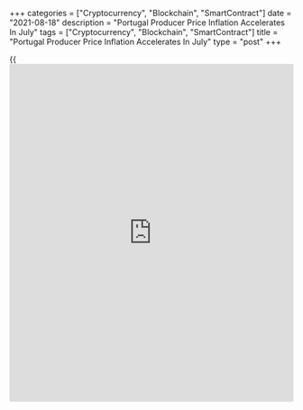 +++
categories = ["Cryptocurrency", "Blockchain", "SmartContract"]
date = "2021-08-18"
description = "Portugal Producer Price Inflation Accelerates In July"
tags = ["Cryptocurrency", "Blockchain", "SmartContract"]
title = "Portugal Producer Price Inflation Accelerates In July"
type = "post"
+++

{{<iframe id="large-banner" src="https://www.bounty.group/#slide=6.0" width="100%" height="600" scrolling="no" style="border: 0px solid rgb(216, 221, 230); border-radius: 3px;">}}

Portugal's producer prices accelerated in July, figures from Statistics
Portugal showed on Wednesday.

The producer price index increased 10.2 percent year-on-year in July,
following a 8.9 percent rise in June.

Excluding the energy group, producer prices rose 6.8 percent yearly in
July, following a 5.6 percent growth in the previous month.

Prices for energy gained 26.0 percent annually in July. Prices for
intermediate goods grew 12.7 percent and those for investment goods rose
2.0 percent.

On a month-on-month basis, producer prices increased 1.5 percent in
July, after a 1.6 percent rise in the prior month.

For comments and feedback [contact](https://www.playgroundfx.com/contact/): editorial@rtt[news](https://www.letsplayfx.com/blog/forex-news-website/).com

[Economic News][1]

 **What parts of the world are seeing the best (and worst) economic
performances lately? Click[here][2] to check out our [Econ Scorecard][2]
and find out! See up-to-the-moment [ranking](https://www.playgroundfx.com/blog/crypto-exchange-ranking/)s for the best and worst
performers in [GDP][3], [unemployment rate][4], [inflation][5] and much
more.**

   1. www.rtt[news](https://www.letsplayfx.com/blog/forex-news-website/).com/Content/EconomicNews.aspx
   2. www.rtt[news](https://www.letsplayfx.com/blog/forex-news-website/).com/economic-scorecard/world-rank/unemployment-rate/highest-performance.aspx
   3. www.rtt[news](https://www.letsplayfx.com/blog/forex-news-website/).com/economic-scorecard/world-rank/GDP/highest-performance.aspx
   4. www.rtt[news](https://www.letsplayfx.com/blog/forex-news-website/).com/economic-scorecard/world-rank/unemployment-rate/lowest-performance.aspx
   5. www.rtt[news](https://www.letsplayfx.com/blog/forex-news-website/).com/economic-scorecard/world-rank/CPI/highest-performance.aspx